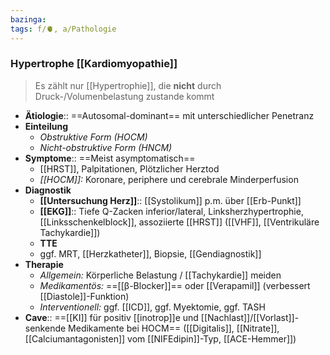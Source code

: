 ```yaml
---
bazinga: 
tags: f/🫀, a/Pathologie
---
```

### Hypertrophe [[Kardiomyopathie]]
> Es zählt nur [[Hypertrophie]], die **nicht** durch Druck-/Volumenbelastung zustande kommt
- **Ätiologie**:: ==Autosomal-dominant== mit unterschiedlicher Penetranz
- **Einteilung**
	- *Obstruktive Form (HOCM)*
	- *Nicht-obstruktive Form (HNCM)*
- **Symptome**:: ==Meist asymptomatisch==
	- [[HRST]], Palpitationen, Plötzlicher Herztod
	- *[[HOCM]]:* Koronare, periphere und cerebrale Minderperfusion
- **Diagnostik**
	- **[[Untersuchung Herz]]**:: [[Systolikum]] p.m. über [[Erb-Punkt]]
	- **[[EKG]]**:: Tiefe Q-Zacken inferior/lateral, Linksherzhypertrophie, [[Linksschenkelblock]], assoziierte [[HRST]] ([[VHF]], [[Ventrikuläre Tachykardie]])
	- **TTE**
	- ggf. MRT, [[Herzkatheter]], Biopsie, [[Gendiagnostik]]
- **Therapie**
	- *Allgemein:* Körperliche Belastung / [[Tachykardie]] meiden
	- *Medikamentös:* ==[[β-Blocker]]== oder [[Verapamil]] (verbessert [[Diastole]]-Funktion)
	- *Interventionell:* ggf. [[ICD]], ggf. Myektomie, ggf. TASH
- **Cave**:: ==[[KI]] für positiv [[inotrop]]e und [[Nachlast]]/[[Vorlast]]-senkende Medikamente bei HOCM== ([[Digitalis]], [[Nitrate]], [[Calciumantagonisten]] vom [[NIFEdipin]]-Typ, [[ACE-Hemmer]])